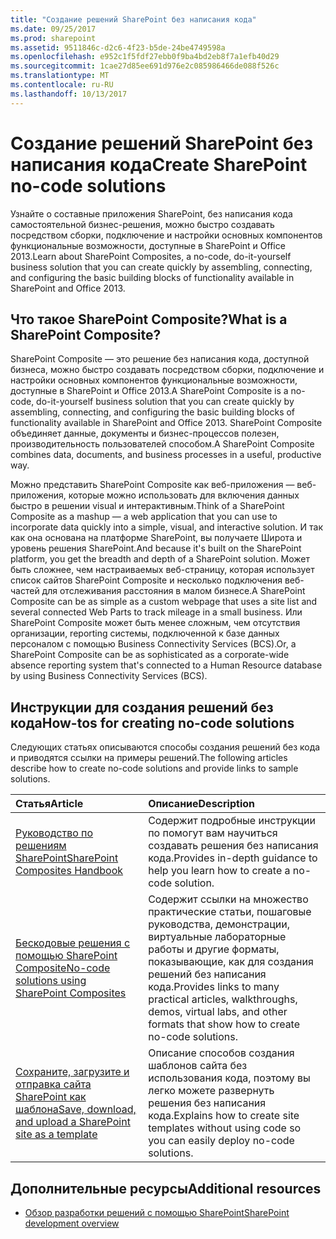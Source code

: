 ```yaml
---
title: "Создание решений SharePoint без написания кода"
ms.date: 09/25/2017
ms.prod: sharepoint
ms.assetid: 9511846c-d2c6-4f23-b5de-24be4749598a
ms.openlocfilehash: e952c1f5fdf27ebb0f9ba4bd2eb8f7a1efb40d29
ms.sourcegitcommit: 1cae27d85ee691d976e2c085986466de088f526c
ms.translationtype: MT
ms.contentlocale: ru-RU
ms.lasthandoff: 10/13/2017
---
```

# <a name="create-sharepoint-no-code-solutions"></a><span data-ttu-id="2ab0a-102">Создание решений SharePoint без написания кода</span><span class="sxs-lookup"><span data-stu-id="2ab0a-102">Create SharePoint no-code solutions</span></span>
<span data-ttu-id="2ab0a-103">Узнайте о составные приложения SharePoint, без написания кода самостоятельной бизнес-решения, можно быстро создавать посредством сборки, подключение и настройки основных компонентов функциональные возможности, доступные в SharePoint и Office 2013.</span><span class="sxs-lookup"><span data-stu-id="2ab0a-103">Learn about SharePoint Composites, a no-code, do-it-yourself business solution that you can create quickly by assembling, connecting, and configuring the basic building blocks of functionality available in SharePoint and Office 2013.</span></span>
## <a name="what-is-a-sharepoint-composite"></a><span data-ttu-id="2ab0a-104">Что такое SharePoint Composite?</span><span class="sxs-lookup"><span data-stu-id="2ab0a-104">What is a SharePoint Composite?</span></span>
<span data-ttu-id="2ab0a-105"><a name="bk_whatiscomposite"> </a></span><span class="sxs-lookup"><span data-stu-id="2ab0a-105"></span></span>

<span data-ttu-id="2ab0a-106">SharePoint Composite — это решение без написания кода, доступной бизнеса, можно быстро создавать посредством сборки, подключение и настройки основных компонентов функциональные возможности, доступные в SharePoint и Office 2013.</span><span class="sxs-lookup"><span data-stu-id="2ab0a-106">A SharePoint Composite is a no-code, do-it-yourself business solution that you can create quickly by assembling, connecting, and configuring the basic building blocks of functionality available in SharePoint and Office 2013.</span></span> <span data-ttu-id="2ab0a-107">SharePoint Composite объединяет данные, документы и бизнес-процессов полезен, производительность пользователей способом.</span><span class="sxs-lookup"><span data-stu-id="2ab0a-107">A SharePoint Composite combines data, documents, and business processes in a useful, productive way.</span></span>
  
    
    
<span data-ttu-id="2ab0a-108">Можно представить SharePoint Composite как веб-приложения — веб-приложения, которые можно использовать для включения данных быстро в решении visual и интерактивным.</span><span class="sxs-lookup"><span data-stu-id="2ab0a-108">Think of a SharePoint Composite as a mashup — a web application that you can use to incorporate data quickly into a simple, visual, and interactive solution.</span></span> <span data-ttu-id="2ab0a-109">И так как она основана на платформе SharePoint, вы получаете Широта и уровень решения SharePoint.</span><span class="sxs-lookup"><span data-stu-id="2ab0a-109">And because it's built on the SharePoint platform, you get the breadth and depth of a SharePoint solution.</span></span> <span data-ttu-id="2ab0a-110">Может быть сложнее, чем настраиваемых веб-страницу, которая использует список сайтов SharePoint Composite и несколько подключения веб-частей для отслеживания расстояния в малом бизнесе.</span><span class="sxs-lookup"><span data-stu-id="2ab0a-110">A SharePoint Composite can be as simple as a custom webpage that uses a site list and several connected Web Parts to track mileage in a small business.</span></span> <span data-ttu-id="2ab0a-111">Или SharePoint Composite может быть менее сложным, чем отсутствия организации, reporting системы, подключенной к базе данных персоналом с помощью Business Connectivity Services (BCS).</span><span class="sxs-lookup"><span data-stu-id="2ab0a-111">Or, a SharePoint Composite can be as sophisticated as a corporate-wide absence reporting system that's connected to a Human Resource database by using Business Connectivity Services (BCS).</span></span>
  
    
    

## <a name="how-tos-for-creating-no-code-solutions"></a><span data-ttu-id="2ab0a-112">Инструкции для создания решений без кода</span><span class="sxs-lookup"><span data-stu-id="2ab0a-112">How-tos for creating no-code solutions</span></span>
<span data-ttu-id="2ab0a-113"><a name="bk_howtosfornocode"> </a></span><span class="sxs-lookup"><span data-stu-id="2ab0a-113"></span></span>

<span data-ttu-id="2ab0a-114">Следующих статьях описываются способы создания решений без кода и приводятся ссылки на примеры решений.</span><span class="sxs-lookup"><span data-stu-id="2ab0a-114">The following articles describe how to create no-code solutions and provide links to sample solutions.</span></span>
  
    
    


|<span data-ttu-id="2ab0a-115">**Статья**</span><span class="sxs-lookup"><span data-stu-id="2ab0a-115">**Article**</span></span>|<span data-ttu-id="2ab0a-116">**Описание**</span><span class="sxs-lookup"><span data-stu-id="2ab0a-116">**Description**</span></span>|
|:-----|:-----|
| [<span data-ttu-id="2ab0a-117">Руководство по решениям SharePoint</span><span class="sxs-lookup"><span data-stu-id="2ab0a-117">SharePoint Composites Handbook</span></span>](sharepoint-composites-handbook.md) <br/> |<span data-ttu-id="2ab0a-118">Содержит подробные инструкции по помогут вам научиться создавать решения без написания кода.</span><span class="sxs-lookup"><span data-stu-id="2ab0a-118">Provides in-depth guidance to help you learn how to create a no-code solution.</span></span>  <br/> |
| [<span data-ttu-id="2ab0a-119">Бескодовые решения с помощью SharePoint Composite</span><span class="sxs-lookup"><span data-stu-id="2ab0a-119">No-code solutions using SharePoint Composites</span></span>](http://technet.microsoft.com/ru-ru/sharepoint/dn594430) <br/> |<span data-ttu-id="2ab0a-120">Содержит ссылки на множество практические статьи, пошаговые руководства, демонстрации, виртуальные лабораторные работы и другие форматы, показывающие, как для создания решений без написания кода.</span><span class="sxs-lookup"><span data-stu-id="2ab0a-120">Provides links to many practical articles, walkthroughs, demos, virtual labs, and other formats that show how to create no-code solutions.</span></span>  <br/> |
| [<span data-ttu-id="2ab0a-121">Сохраните, загрузите и отправка сайта SharePoint как шаблона</span><span class="sxs-lookup"><span data-stu-id="2ab0a-121">Save, download, and upload a SharePoint site as a template</span></span>](save-download-and-upload-a-sharepoint-site-as-a-template.md) <br/> |<span data-ttu-id="2ab0a-122">Описание способов создания шаблонов сайта без использования кода, поэтому вы легко можете развернуть решения без написания кода.</span><span class="sxs-lookup"><span data-stu-id="2ab0a-122">Explains how to create site templates without using code so you can easily deploy no-code solutions.</span></span>  <br/> |
   

## <a name="additional-resources"></a><span data-ttu-id="2ab0a-123">Дополнительные ресурсы</span><span class="sxs-lookup"><span data-stu-id="2ab0a-123">Additional resources</span></span>
<span data-ttu-id="2ab0a-124"><a name="bk_addresources"> </a></span><span class="sxs-lookup"><span data-stu-id="2ab0a-124"></span></span>


-  [<span data-ttu-id="2ab0a-125">Обзор разработки решений с помощью SharePoint</span><span class="sxs-lookup"><span data-stu-id="2ab0a-125">SharePoint development overview</span></span>](sharepoint-development-overview.md)
    
  

  
    
    

